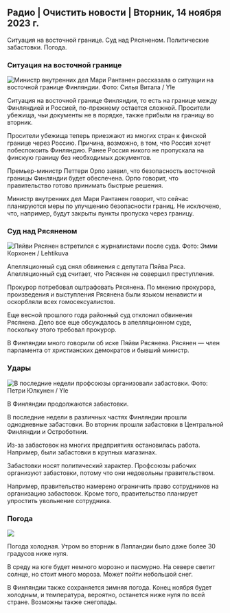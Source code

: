 ## Радио \| Очистить новости \| Вторник, 14 ноября 2023 г.

Ситуация на восточной границе. Суд над Рясяненом. Политические забастовки. Погода.

### Ситуация на восточной границе

![Министр внутренних дел Мари Рантанен рассказала о ситуации на восточной границе Финляндии. Фото: Силья Витала / Yle](https://images.cdn.yle.fi/image/upload/c_crop,h_2035,w_3619,x_0,y_102/ar_1.7777777777777777,c_fill,g_faces,h_675,w_1200/dpr_1.0/q_auto:eco/f_auto/fl_lossy/v1699539222/39-1186974652d2d84065b6)

Ситуация на восточной границе Финляндии, то есть на границе между Финляндией и Россией, по-прежнему остается сложной. Просители убежища, чьи документы не в порядке, также прибыли на границу во вторник.

Просители убежища теперь приезжают из многих стран к финской границе через Россию. Причина, возможно, в том, что Россия хочет побеспокоить Финляндию. Ранее Россия никого не пропускала на финскую границу без необходимых документов.

Премьер-министр Петтери Орпо заявил, что безопасность восточной границы Финляндии будет обеспечена. Орпо говорит, что правительство готово принимать быстрые решения.

Министр внутренних дел Мари Рантанен говорит, что сейчас планируются меры по улучшению безопасности границ. Не исключено, что, например, будут закрыты пункты пропуска через границу.

### Суд над Рясяненом

![Пяйви Рясянен встретился с журналистами после суда. Фото: Эмми Корхонен / Lehtikuva](https://images.cdn.yle.fi/image/upload/c_crop,h_2874,w_5110,x_10,y_131/ar_1.7777777777777777,c_fill,g_faces,h_675,w_1200/dpr_1.0/q_auto:eco/f_auto/fl_lossy/v1699970382/39-1200146655334491cf27)

Апелляционный суд снял обвинения с депутата Пяйва Ряса. Апелляционный суд считает, что Рясянен не совершил преступления.

Прокурор потребовал оштрафовать Рясянена. По мнению прокурора, произведения и выступления Рясянена были языком ненависти и оскорбляли всех гомосексуалистов.

Еще весной прошлого года районный суд отклонил обвинения Рясянена. Дело все еще обсуждалось в апелляционном суде, поскольку этого требовал прокурор.

В Финляндии много говорили об иске Пяйви Рясянена. Рясянен — член парламента от христианских демократов и бывший министр.

### Удары

![В последние недели профсоюзы организовали забастовки. Фото: Петри Юлкунен / Yle ](https://images.cdn.yle.fi/image/upload/c_crop,h_2268,w_4031,x_0,y_79/ar_1.7777777777777777,c_fill,g_faces,h_675,w_1200/dpr_1.0/q_auto:eco/f_auto/fl_lossy/v1699516057/39-1197941654c8e0786a42)

В Финляндии продолжаются забастовки.

В последние недели в различных частях Финляндии прошли однодневные забастовки. Во вторник прошли забастовки в Центральной Финляндии и Остроботнии.

Из-за забастовок на многих предприятиях остановилась работа. Например, были забастовки в крупных магазинах.

Забастовки носят политический характер. Профсоюзы рабочих организуют забастовки, потому что они недовольны правительством.

Например, правительство намерено ограничить право сотрудников на организацию забастовок. Кроме того, правительство планирует упростить увольнение сотрудника.

### Погода

![](https://images.cdn.yle.fi/image/upload/c_crop,h_1080,w_1919,x_0,y_0/ar_1.7777777777777777,c_fill,g_faces,h_675,w_1200/dpr_1.0/q_auto:eco/f_auto/fl_lossy/v1699978341/39-120060665539c47bcdf6)

Погода холодная. Утром во вторник в Лапландии было даже более 30 градусов ниже нуля.

В среду на юге будет немного морозно и пасмурно. На севере светит солнце, но стоит много мороза. Может пойти небольшой снег.

В Финляндии также сохраняется зимняя погода. Конец ноября будет холодным, и температура, вероятно, останется ниже нуля по всей стране. Возможны также снегопады.